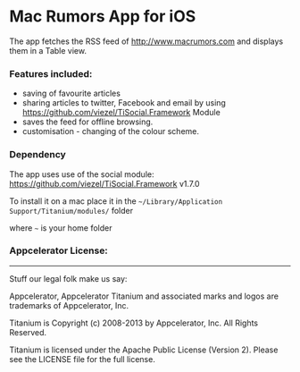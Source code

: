 # Mac Rumors App for iOS

The app fetches the RSS feed of http://www.macrumors.com and displays them in a Table view.

### Features included:

* saving of favourite articles
* sharing articles to twitter, Facebook and email by using https://github.com/viezel/TiSocial.Framework Module
* saves the feed for offline browsing.
* customisation - changing of the colour scheme.

### Dependency

The app uses use of the social module: https://github.com/viezel/TiSocial.Framework v1.7.0

To install it on a mac place it in the `~/Library/Application Support/Titanium/modules/` folder

where `~` is your home folder



### Appcelerator License:
----------------------------------
Stuff our legal folk make us say:

Appcelerator, Appcelerator Titanium and associated marks and logos are
trademarks of Appcelerator, Inc.

Titanium is Copyright (c) 2008-2013 by Appcelerator, Inc. All Rights Reserved.

Titanium is licensed under the Apache Public License (Version 2). Please
see the LICENSE file for the full license.
